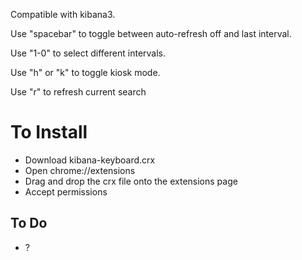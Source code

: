 Compatible with kibana3.

Use "spacebar" to toggle between auto-refresh off and last interval.

Use "1-0" to select different intervals.

Use "h" or "k" to toggle kiosk mode.

Use "r" to refresh current search

To Install
==========

* Download kibana-keyboard.crx
* Open chrome://extensions 
* Drag and drop the crx file onto the extensions page 
* Accept permissions

To Do
-----

* ?
